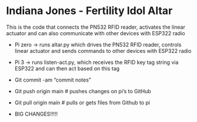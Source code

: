 # Indiana Jones - Fertility Idol Altar
This is the code that connects the PN532 RFID reader, activates the linear actuator and can also communicate with other devices with ESP322 radio

- Pi zero -> runs altar.py which drives the PN532 RFID reader, controls linear actuator and sends commands to other devices with ESP322 radio
- Pi 3 -> runs listen-act.py, which receives the RFID key tag string via ESP322 and can then act based on this tag

- Git commit -am “commit notes”
- Git push origin main   # pushes changes on pi’s to GitHub
- Git pull origin main  # pulls or gets files from Github to pi

- BIG CHANGES!!!!!
